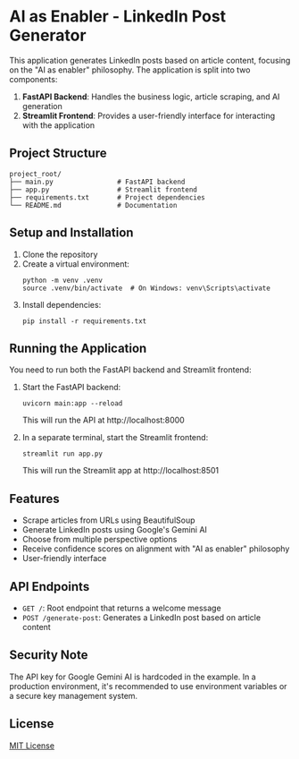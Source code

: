 # AI as Enabler - LinkedIn Post Generator

This application generates LinkedIn posts based on article content, focusing on the "AI as enabler" philosophy. The application is split into two components:

1. **FastAPI Backend**: Handles the business logic, article scraping, and AI generation
2. **Streamlit Frontend**: Provides a user-friendly interface for interacting with the application

## Project Structure

```
project_root/
├── main.py                # FastAPI backend
├── app.py                 # Streamlit frontend
├── requirements.txt       # Project dependencies
└── README.md              # Documentation
```

## Setup and Installation

1. Clone the repository
2. Create a virtual environment:
   ```
   python -m venv .venv
   source .venv/bin/activate  # On Windows: venv\Scripts\activate
   ```
3. Install dependencies:
   ```
   pip install -r requirements.txt
   ```

## Running the Application

You need to run both the FastAPI backend and Streamlit frontend:

1. Start the FastAPI backend:
   ```
   uvicorn main:app --reload
   ```
   This will run the API at http://localhost:8000

2. In a separate terminal, start the Streamlit frontend:
   ```
   streamlit run app.py
   ```
   This will run the Streamlit app at http://localhost:8501

## Features

- Scrape articles from URLs using BeautifulSoup
- Generate LinkedIn posts using Google's Gemini AI
- Choose from multiple perspective options
- Receive confidence scores on alignment with "AI as enabler" philosophy
- User-friendly interface

## API Endpoints

- `GET /`: Root endpoint that returns a welcome message
- `POST /generate-post`: Generates a LinkedIn post based on article content

## Security Note

The API key for Google Gemini AI is hardcoded in the example. In a production environment, it's recommended to use environment variables or a secure key management system.

## License

[MIT License](LICENSE)